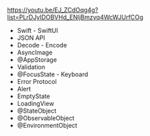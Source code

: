 https://youtu.be/EJ_ZCdOqg4g?list=PLrDJyIDOBVHd_ENljBmzyq4WcWJUrfCOg

- Swift - SwiftUI
- JSON API
- Decode - Encode
- AsyncImage
- @AppStorage
- Validation
- @FocusState - Keyboard
- Error Protocol
- Alert
- EmptyState
- LoadingView
- @StateObject
- @ObservableObject
- @EnvironmentObject
